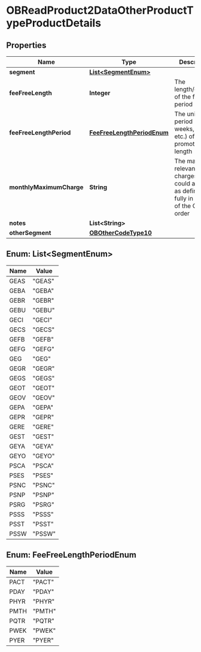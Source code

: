 

# OBReadProduct2DataOtherProductTypeProductDetails

## Properties

Name | Type | Description | Notes
------------ | ------------- | ------------- | -------------
**segment** | [**List&lt;SegmentEnum&gt;**](#List&lt;SegmentEnum&gt;) |  |  [optional]
**feeFreeLength** | **Integer** | The length/duration of the fee free period |  [optional]
**feeFreeLengthPeriod** | [**FeeFreeLengthPeriodEnum**](#FeeFreeLengthPeriodEnum) | The unit of period (days, weeks, months etc.) of the promotional length |  [optional]
**monthlyMaximumCharge** | **String** | The maximum relevant charges that could accrue as defined fully in Part 7 of the CMA order |  [optional]
**notes** | **List&lt;String&gt;** |  |  [optional]
**otherSegment** | [**OBOtherCodeType10**](OBOtherCodeType10.md) |  |  [optional]



## Enum: List&lt;SegmentEnum&gt;

Name | Value
---- | -----
GEAS | &quot;GEAS&quot;
GEBA | &quot;GEBA&quot;
GEBR | &quot;GEBR&quot;
GEBU | &quot;GEBU&quot;
GECI | &quot;GECI&quot;
GECS | &quot;GECS&quot;
GEFB | &quot;GEFB&quot;
GEFG | &quot;GEFG&quot;
GEG | &quot;GEG&quot;
GEGR | &quot;GEGR&quot;
GEGS | &quot;GEGS&quot;
GEOT | &quot;GEOT&quot;
GEOV | &quot;GEOV&quot;
GEPA | &quot;GEPA&quot;
GEPR | &quot;GEPR&quot;
GERE | &quot;GERE&quot;
GEST | &quot;GEST&quot;
GEYA | &quot;GEYA&quot;
GEYO | &quot;GEYO&quot;
PSCA | &quot;PSCA&quot;
PSES | &quot;PSES&quot;
PSNC | &quot;PSNC&quot;
PSNP | &quot;PSNP&quot;
PSRG | &quot;PSRG&quot;
PSSS | &quot;PSSS&quot;
PSST | &quot;PSST&quot;
PSSW | &quot;PSSW&quot;



## Enum: FeeFreeLengthPeriodEnum

Name | Value
---- | -----
PACT | &quot;PACT&quot;
PDAY | &quot;PDAY&quot;
PHYR | &quot;PHYR&quot;
PMTH | &quot;PMTH&quot;
PQTR | &quot;PQTR&quot;
PWEK | &quot;PWEK&quot;
PYER | &quot;PYER&quot;



